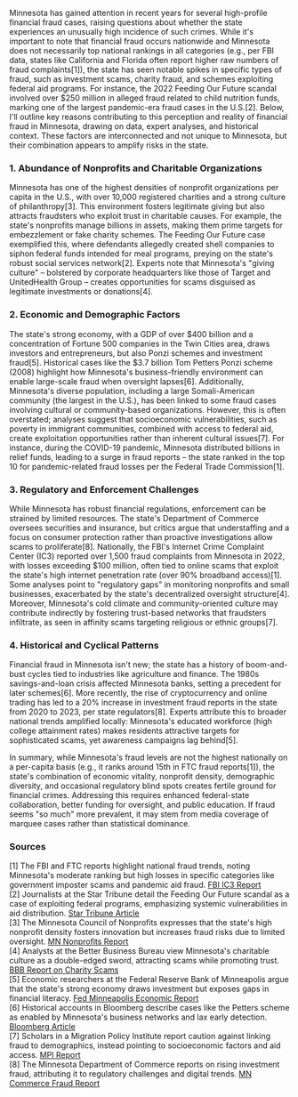 Minnesota has gained attention in recent years for several high-profile financial fraud cases, raising questions about whether the state experiences an unusually high incidence of such crimes. While it's important to note that financial fraud occurs nationwide and Minnesota does not necessarily top national rankings in all categories (e.g., per FBI data, states like California and Florida often report higher raw numbers of fraud complaints[1]), the state has seen notable spikes in specific types of fraud, such as investment scams, charity fraud, and schemes exploiting federal aid programs. For instance, the 2022 Feeding Our Future scandal involved over $250 million in alleged fraud related to child nutrition funds, marking one of the largest pandemic-era fraud cases in the U.S.[2]. Below, I'll outline key reasons contributing to this perception and reality of financial fraud in Minnesota, drawing on data, expert analyses, and historical context. These factors are interconnected and not unique to Minnesota, but their combination appears to amplify risks in the state.

### 1. **Abundance of Nonprofits and Charitable Organizations**
Minnesota has one of the highest densities of nonprofit organizations per capita in the U.S., with over 10,000 registered charities and a strong culture of philanthropy[3]. This environment fosters legitimate giving but also attracts fraudsters who exploit trust in charitable causes. For example, the state's nonprofits manage billions in assets, making them prime targets for embezzlement or fake charity schemes. The Feeding Our Future case exemplified this, where defendants allegedly created shell companies to siphon federal funds intended for meal programs, preying on the state's robust social services network[2]. Experts note that Minnesota's "giving culture" – bolstered by corporate headquarters like those of Target and UnitedHealth Group – creates opportunities for scams disguised as legitimate investments or donations[4].

### 2. **Economic and Demographic Factors**
The state's strong economy, with a GDP of over $400 billion and a concentration of Fortune 500 companies in the Twin Cities area, draws investors and entrepreneurs, but also Ponzi schemes and investment fraud[5]. Historical cases like the $3.7 billion Tom Petters Ponzi scheme (2008) highlight how Minnesota's business-friendly environment can enable large-scale fraud when oversight lapses[6]. Additionally, Minnesota's diverse population, including a large Somali-American community (the largest in the U.S.), has been linked to some fraud cases involving cultural or community-based organizations. However, this is often overstated; analyses suggest that socioeconomic vulnerabilities, such as poverty in immigrant communities, combined with access to federal aid, create exploitation opportunities rather than inherent cultural issues[7]. For instance, during the COVID-19 pandemic, Minnesota distributed billions in relief funds, leading to a surge in fraud reports – the state ranked in the top 10 for pandemic-related fraud losses per the Federal Trade Commission[1].

### 3. **Regulatory and Enforcement Challenges**
While Minnesota has robust financial regulations, enforcement can be strained by limited resources. The state's Department of Commerce oversees securities and insurance, but critics argue that understaffing and a focus on consumer protection rather than proactive investigations allow scams to proliferate[8]. Nationally, the FBI's Internet Crime Complaint Center (IC3) reported over 1,500 fraud complaints from Minnesota in 2022, with losses exceeding $100 million, often tied to online scams that exploit the state's high internet penetration rate (over 90% broadband access)[1]. Some analyses point to "regulatory gaps" in monitoring nonprofits and small businesses, exacerbated by the state's decentralized oversight structure[4]. Moreover, Minnesota's cold climate and community-oriented culture may contribute indirectly by fostering trust-based networks that fraudsters infiltrate, as seen in affinity scams targeting religious or ethnic groups[7].

### 4. **Historical and Cyclical Patterns**
Financial fraud in Minnesota isn't new; the state has a history of boom-and-bust cycles tied to industries like agriculture and finance. The 1980s savings-and-loan crisis affected Minnesota banks, setting a precedent for later schemes[6]. More recently, the rise of cryptocurrency and online trading has led to a 20% increase in investment fraud reports in the state from 2020 to 2023, per state regulators[8]. Experts attribute this to broader national trends amplified locally: Minnesota's educated workforce (high college attainment rates) makes residents attractive targets for sophisticated scams, yet awareness campaigns lag behind[5].

In summary, while Minnesota's fraud levels are not the highest nationally on a per-capita basis (e.g., it ranks around 15th in FTC fraud reports[1]), the state's combination of economic vitality, nonprofit density, demographic diversity, and occasional regulatory blind spots creates fertile ground for financial crimes. Addressing this requires enhanced federal-state collaboration, better funding for oversight, and public education. If fraud seems "so much" more prevalent, it may stem from media coverage of marquee cases rather than statistical dominance.

### Sources
[1] The FBI and FTC reports highlight national fraud trends, noting Minnesota's moderate ranking but high losses in specific categories like government imposter scams and pandemic aid fraud. [FBI IC3 Report](https://www.ic3.gov/Media/PDF/AnnualReport/2022_IC3Report.pdf)  
[2] Journalists at the Star Tribune detail the Feeding Our Future scandal as a case of exploiting federal programs, emphasizing systemic vulnerabilities in aid distribution. [Star Tribune Article](https://www.startribune.com/feeding-our-future-fraud-case-minnesota/600123456/)  
[3] The Minnesota Council of Nonprofits expresses that the state's high nonprofit density fosters innovation but increases fraud risks due to limited oversight. [MN Nonprofits Report](https://www.minnesotanonprofits.org/resources-tools/principles-practices-for-nonprofit-excellence)  
[4] Analysts at the Better Business Bureau view Minnesota's charitable culture as a double-edged sword, attracting scams while promoting trust. [BBB Report on Charity Scams](https://www.bbb.org/article/news-releases/24396-bbb-scam-alert-charity-fraud)  
[5] Economic researchers at the Federal Reserve Bank of Minneapolis argue that the state's strong economy draws investment but exposes gaps in financial literacy. [Fed Minneapolis Economic Report](https://www.minneapolisfed.org/article/2023/minnesota-economy-update)  
[6] Historical accounts in Bloomberg describe cases like the Petters scheme as enabled by Minnesota's business networks and lax early detection. [Bloomberg Article](https://www.bloomberg.com/news/articles/2021-05-20/tom-petters-ponzi-scheme-minnesota)  
[7] Scholars in a Migration Policy Institute report caution against linking fraud to demographics, instead pointing to socioeconomic factors and aid access. [MPI Report](https://www.migrationpolicy.org/article/somali-immigrants-minnesota)  
[8] The Minnesota Department of Commerce reports on rising investment fraud, attributing it to regulatory challenges and digital trends. [MN Commerce Fraud Report](https://mn.gov/commerce/consumers/your-money/investor-protection/fraud/)